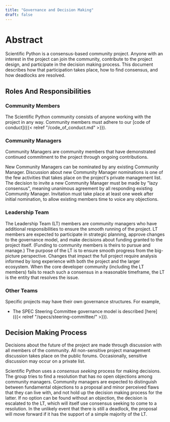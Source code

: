 ```yaml
---
title: "Governance and Decision Making"
draft: false
---
```


# Abstract

Scientific Python is a consensus-based community project.
Anyone with an interest in the project can join the community, contribute to the project design,
and participate in the decision making process.
This document describes how that participation takes place, how to find consensus, and how
deadlocks are resolved.

## Roles And Responsibilities

### Community Members

The Scientific Python community consists of anyone working with the project in any way.
Community members must adhere to our [code of conduct]({{< relref "/code_of_conduct.md" >}}).

### Community Managers

Community Managers are community members that have demonstrated continued
commitment to the project through ongoing contributions.

New Community Managers can be nominated by any existing Community Manager.
Discussion about new Community Manager nominations is one of the few
activities that takes place on the project\'s private management list.
The decision to invite a new Community Manager must be made by "lazy consensus",
meaning unanimous agreement by all responding existing Community Manager.
Invitation must take place at least one week after initial nomination,
to allow existing members time to voice any objections.

### Leadership Team

The Leadership Team (LT) members are community managers who have additional responsibilities to ensure the smooth running of the project.
LT members are expected to participate in strategic planning, approve changes to the governance model, and make decisions about funding granted to the project itself.
(Funding to community members is theirs to pursue and manage.)
The purpose of the LT is to ensure smooth progress from the big-picture perspective.
Changes that impact the full project require analysis informed by long experience with both the project and the larger ecosystem.
When the core developer community (including the LT members) fails to reach such a consensus in a reasonable timeframe, the LT is the entity that resolves the issue.

### Other Teams

Specific projects may have their own governance structures.
For example,

- The SPEC Steering Committee governance model is described [here]({{< relref "/specs/steering-committee/" >}}).

## Decision Making Process

Decisions about the future of the project are made through discussion with all members of the community.
All non-sensitive project management discussion takes place on the public forums.
Occasionally, sensitive discussion may occur on a private list.

Scientific Python uses a *consensus seeking* process for making decisions.
The group tries to find a resolution that has no open objections among community managers.
Community managers are expected to distinguish between fundamental objections to a proposal and minor perceived flaws that they can live with, and not hold up the decision making process for the latter.
If no option can be found without an objection, the decision is escalated to the LT, which will itself use consensus seeking to come to a resolution.
In the unlikely event that there is still a deadlock, the proposal will move forward if it has the support of a simple majority of the LT.
